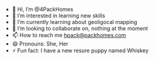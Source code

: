 - 👋 Hi, I’m @4PackHomes
- 👀 I’m interested in learning new skills
- 🌱 I’m currently learning about geoligocal mapping
- 💞️ I’m looking to collaborate on, nothing at the moment
- 📫 How to reach me hpack@packhomes.com
- 😄 Pronouns: She, Her
- ⚡ Fun fact: I have a new resure puppy named Whiskey

<!---
4PackHomes/4PackHomes is a ✨ special ✨ repository because its `README.md` (this file) appears on your GitHub profile.
You can click the Preview link to take a look at your changes.
--->
